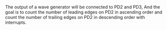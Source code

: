The output of a wave generator will be connected to PD2 and PD3, And the goal is to count the number of leading edges on PD2 in ascending order and count the number of trailing edges on PD2 in descending order with interrupts.